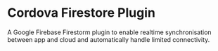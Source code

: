 Cordova Firestore Plugin
======

A Google Firebase Firestorm plugin to enable realtime synchronisation between
app and cloud and automatically handle limited connectivity.

